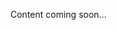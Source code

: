 <!--<meta>
{
    "title":"Image Pinning",
    "description":"Learn more about Image Pinning",
    "tag":["Image Pinning"]
}
</meta>-->
Content coming soon...
